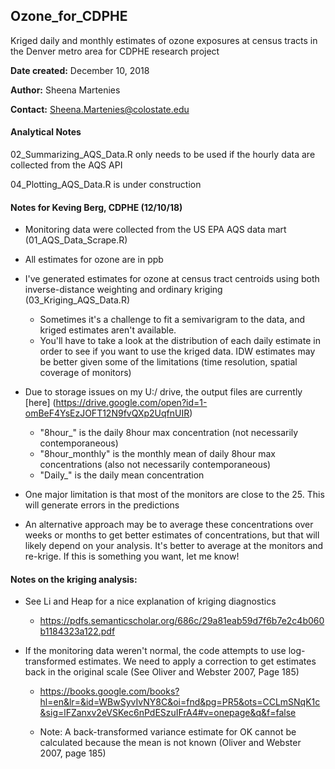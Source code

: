 ## Ozone_for_CDPHE
Kriged daily and monthly estimates of ozone exposures at census tracts in the Denver metro area for CDPHE research project

**Date created:** December 10, 2018

**Author:** Sheena Martenies

**Contact:** Sheena.Martenies@colostate.edu


#### Analytical Notes

02_Summarizing_AQS_Data.R only needs to be used if the hourly data are collected 
from the AQS API

04_Plotting_AQS_Data.R is under construction 


#### Notes for Keving Berg, CDPHE (12/10/18)

- Monitoring data were collected from the US EPA AQS data mart (01_AQS_Data_Scrape.R)

- All estimates for ozone are in ppb

- I've generated estimates for ozone at census tract centroids using both inverse-distance
weighting and ordinary kriging (03_Kriging_AQS_Data.R) 

    - Sometimes it's a challenge to fit a semivarigram to the data, 
and kriged estimates aren't available.
    - You'll have to take a look at the distribution of each daily estimate in order
to see if you want to use the kriged data. IDW estimates may be better given some of
the limitations (time resolution, spatial coverage of monitors)

- Due to storage issues on my U:/ drive, the output files are currently [here]
(https://drive.google.com/open?id=1-omBeF4YsEzJOFT12N9fvQXp2UqfnUIR)
    
    - "8hour_" is the daily 8hour max concentration (not necessarily contemporaneous)
    - "8hour_monthly" is the monthly mean of daily 8hour max concentrations (also not necessarily contemporaneous)
    - "Daily_" is the daily mean concentration

- One major limitation is that most of the monitors are close to the 25.
This will generate errors in the predictions

- An alternative approach may be to average these concentrations over weeks or 
months to get better estimates of concentrations, but that will likely depend on your
analysis. It's better to average at the monitors and re-krige. If this is something you
want, let me know!

#### Notes on the kriging analysis:
- See Li and Heap for a nice explanation of kriging diagnostics

    - https://pdfs.semanticscholar.org/686c/29a81eab59d7f6b7e2c4b060b1184323a122.pdf

- If the monitoring data weren't normal, the code attempts to use log-transformed
estimates. We need to apply a correction to get estimates back in the original
scale (See Oliver and Webster 2007, Page 185)

    - https://books.google.com/books?hl=en&lr=&id=WBwSyvIvNY8C&oi=fnd&pg=PR5&ots=CCLmSNqK1c&sig=lFZanxv2eVSKec6nPdESzuIFrA4#v=onepage&q&f=false

    - Note: A back-transformed variance estimate for OK cannot be calculated because the mean is not known (Oliver and Webster 2007, page 185)




